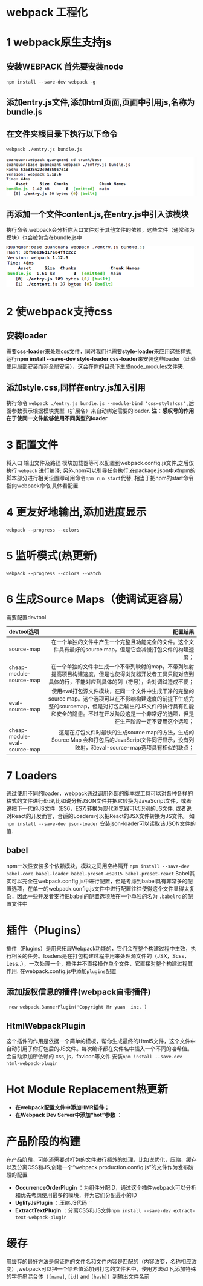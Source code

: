 # webpack 工程化

# 1 webpack原生支持js
## 安装WEBPACK 首先要安装node
 `npm install --save-dev webpack -g`
## 添加entry.js文件,添加html页面,页面中引用js,名称为bundle.js

## 在文件夹根目录下执行以下命令
`webpack ./entry.js bundle.js`

![](./app/img/1.png)

## 再添加一个文件content.js,在entry.js中引入该模块
执行命令,webpack会分析你入口文件对于其他文件的依赖，这些文件（通常称为模块）也会被包含在bundle.js中

 ![](./app/img/2.png)
 
# 2 使webpack支持css
 
## 安装loader
 需要**css-loader**来处理css文件，同时我们也需要**style-loader**来应用这些样式,
 运行**npm install --save-dev style-loader css-loader**来安装这些loader（此处使用局部安装而非全局安装），这会在你的目录下生成node_modules文件夹.
 
## 添加style.css,同样在entry.js加入引用
 执行命令 `webpack ./entry.js bundle.js --module-bind 'css=style!css'` ,后面参数表示根据模块类型（扩展名）来自动绑定需要的loader.
 **注：感叹号的作用在于使同一文件能够使用不同类型的loader**
 
# 3 配置文件
将入口 输出文件及路径 模块加载器等可以配置到webpack.config.js文件,之后仅执行 `webpack` 进行编译;
另外,npm可以引导任务执行,在package.json中对npm的脚本部分进行相关设置即可用命令`npm run start`代替, 相当于把npm的start命令指向webpack命令,具体看配置 

# 4 更友好地输出,添加进度显示
`webpack --progress --colors`

# 5 监听模式(热更新)
`webpack --progress --colors --watch`

# 6 生成Source Maps（使调试更容易）
需要配置devtool

|    devtool选项    |    配置结果 |
| :--------------    | --------:|
|    source-map      | 在一个单独的文件中产生一个完整且功能完全的文件。这个文件具有最好的source map，但是它会减慢打包文件的构建速度；|
| cheap-module-source-map     | 在一个单独的文件中生成一个不带列映射的map，不带列映射提高项目构建速度，但是也使得浏览器开发者工具只能对应到具体的行，不能对应到具体的列（符号），会对调试造成不便；|
| eval-source-map      |   使用eval打包源文件模块，在同一个文件中生成干净的完整的source map。这个选项可以在不影响构建速度的前提下生成完整的sourcemap，但是对打包后输出的JS文件的执行具有性能和安全的隐患。不过在开发阶段这是一个非常好的选项，但是在生产阶段一定不要用这个选项； |
| cheap-module-eval-source-map      |    这是在打包文件时最快的生成source map的方法，生成的Source Map 会和打包后的JavaScript文件同行显示，没有列映射，和eval-source-map选项具有相似的缺点； |


# 7 Loaders
通过使用不同的loader，webpack通过调用外部的脚本或工具可以对各种各样的格式的文件进行处理,比如说分析JSON文件并把它转换为JavaScript文件，或者说把下一代的JS文件（ES6，ES7)转换为现代浏览器可以识别的JS文件.
或者说对React的开发而言，合适的Loaders可以把React的JSX文件转换为JS文件。
如 `npm install --save-dev json-loader` 安装json-loader可以读取该JSON文件的值.
## babel
 npm一次性安装多个依赖模块，模块之间用空格隔开
`npm install --save-dev babel-core babel-loader babel-preset-es2015 babel-preset-react`
Babel其实可以完全在webpack.config.js中进行配置，但是考虑到babel具有非常多的配置选项，在单一的webpack.config.js文件中进行配置往往使得这个文件显得太复杂，因此一些开发者支持把babel的配置选项放在一个单独的名为 `.babelrc` 的配置文件中

# 插件（Plugins）
插件（Plugins）是用来拓展Webpack功能的，它们会在整个构建过程中生效，执行相关的任务。loaders是在打包构建过程中用来处理源文件的（JSX，Scss，Less..），一次处理一个，插件并不直接操作单个文件，它直接对整个构建过程其作用.
在webpack.config.js中添加`plugins`配置
## 添加版权信息的插件(webpack自带插件)
` new webpack.BannerPlugin('Copyright Mr yuan  inc.')`
## HtmlWebpackPlugin
这个插件的作用是依据一个简单的模板，帮你生成最终的Html5文件，这个文件中自动引用了你打包后的JS文件。每次编译都在文件名中插入一个不同的哈希值。
会自动添加所依赖的 css, js，favicon等文件
安装`npm install --save-dev html-webpack-plugin`

# Hot Module Replacement热更新
- **在webpack配置文件中添加HMR插件；** 
- **在Webpack Dev Server中添加“hot”参数** ：

# 产品阶段的构建
在产品阶段，可能还需要对打包的文件进行额外的处理，比如说优化，压缩，缓存以及分离CSS和JS,创建一个“webpack.production.config.js”的文件作为发布阶段的配置
- **OccurrenceOrderPlugin** ：为组件分配ID，通过这个插件webpack可以分析和优先考虑使用最多的模块，并为它们分配最小的ID
- **UglifyJsPlugin** ：压缩JS代码 ``
- **ExtractTextPlugin** ：分离CSS和JS文件`npm install --save-dev extract-text-webpack-plugin`

# 缓存
用缓存的最好方法是保证你的文件名和文件内容是匹配的（内容改变，名称相应改变）,webpack可以把一个哈希值添加到打包的文件名中，使用方法如下,添加特殊的字符串混合体（`[name]`, `[id]` and `[hash]`）到输出文件名前